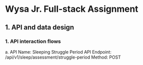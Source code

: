# Wysa Jr. Full-stack Assignment
## 1. API and data design

### 1. API interaction flows
a.
    API Name: Sleeping Struggle Period
    API Endpoint: /api/v1/sleep/assessment/struggle-period
    Method: POST